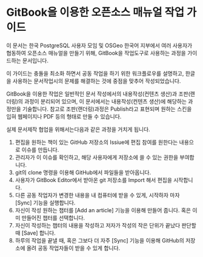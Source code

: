 # GitBook을 이용한 오픈소스 매뉴얼 작업 가이드

이 문서는 한국 PostgreSQL 사용자 모임 및 OSGeo 한국어 지부에서 여러 사용자가 협동하여 오픈소스 매뉴얼을 만들기 위해, GitBook을 작업도구로 사용하는 과정을 가이드하는 문서입니다.

이 가이드는 충돌을 최소화 하면서 공동 작업을 하기 위한 워크플로우를 설명하고, 한글을 사용하는 문서작업시의 문제를 해결하는 것에 중점을 맞추어 작성되었습니다.

GitBook을 이용한 작업은 일반적인 문서 작성에서의 내용작성\(컨텐츠 생산\)과 조판\(랜더링\)의 과정이 분리되어 있으며, 이 문서에서는 내용작성\(컨텐츠 생산\)에 해당하는 과정만을 기술합니다. 참고로 조판\(랜더링\)과정은 Publish라고 표현되며 원하는 스킨을 입혀 웹페이지나 PDF 등의 형태로 만들 수 있습니다.



실제 문서제작 협업을 위해서는다음과 같은 과정을 거치게 됩니다.

1. 편집을 원하는 책이 있는 GitHub 저장소의 Issiue에 편집 참여를 원한다는 내용으로 이슈를 만듭니다.
2. 관리자가 이 이슈를 확인하고, 해당 사용자에게 저장소에 쓸 수 있는 권한을 부여합니다.
3. git의 clone 명령을 이용해 GitHub에서 파일들을 받아옵니다.
4. 사용자가 GitBook Editor에서 받아온 git 저장소를 Import 해서 편집을 시작합니다.
5. 다른 공동 작업자가 변경한 내용을 내 컴퓨터에 받을 수 있게, 시작하자 마자 \[Sync\] 기능을 실행합니다.
6. 자신이 작성 원하는 챕터를 \[Add an article\] 기능을 이용해 만들어 줍니다. 혹은 이미 만들어진 챕터를 선택합니다.
7. 자신이 작성하는 챕터의 내용을 작성하고 저자가 작성의 작은 단위가 끝났다 판단할 때 \[Save\] 합니다.
8. 하루의 작업을 끝낼 때, 혹은 그보다 더 자주 \[Sync\] 기능을 이용해 GitHub의 저장소에 올려 공동 작업자들이 받을 수 있게 합니다.



